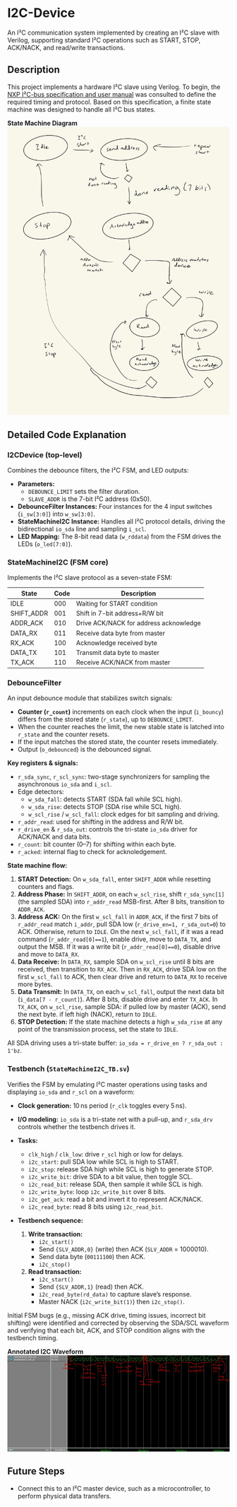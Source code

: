 # I2C-Device

An I²C communication system implemented by creating an I²C slave with Verilog, supporting standard I²C operations such as START, STOP, ACK/NACK, and read/write transactions.

## Description

This project implements a hardware I²C slave using Verilog. To begin, the [NXP I²C-bus specification and user manual](https://www.nxp.com/docs/en/user-guide/UM10204.pdf) was consulted to define the required timing and protocol. Based on this specification, a finite state machine was designed to handle all I²C bus states.

**State Machine Diagram**  
![State Machine Diagram](https://github.com/DanKim15/I2C-Device/blob/main/i2c_state_diagram.jpg)

## Detailed Code Explanation

### I2CDevice (top-level)
Combines the debounce filters, the I²C FSM, and LED outputs:
- **Parameters:**
  - `DEBOUNCE_LIMIT` sets the filter duration.
  - `SLAVE_ADDR` is the 7-bit I²C address (0x50).
- **DebounceFilter Instances:**
  Four instances for the 4 input switches (`i_sw[3:0]`) into `w_sw[3:0]`.
- **StateMachineI2C Instance:**
  Handles all I²C protocol details, driving the bidirectional `io_sda` line and sampling `i_scl`.
- **LED Mapping:**
  The 8-bit read data (`w_rddata`) from the FSM drives the LEDs (`o_led[7:0]`).

### StateMachineI2C (FSM core)
Implements the I²C slave protocol as a seven-state FSM:

| State         | Code | Description |
|---------------|------|-------------|
| IDLE          | 000  | Waiting for START condition |
| SHIFT_ADDR    | 001  | Shift in 7-bit address+R/W bit |
| ADDR_ACK      | 010  | Drive ACK/NACK for address acknowledge |
| DATA_RX       | 011  | Receive data byte from master |
| RX_ACK        | 100  | Acknowledge received byte |
| DATA_TX       | 101  | Transmit data byte to master |
| TX_ACK        | 110  | Receive ACK/NACK from master |

### DebounceFilter
An input debounce module that stabilizes switch signals:
- **Counter (`r_count`)** increments on each clock when the input (`i_bouncy`) differs from the stored state (`r_state`), up to `DEBOUNCE_LIMIT`.
- When the counter reaches the limit, the new stable state is latched into `r_state` and the counter resets.
- If the input matches the stored state, the counter resets immediately.
- Output (`o_debounced`) is the debounced signal.

**Key registers & signals:**
- `r_sda_sync`, `r_scl_sync`: two-stage synchronizers for sampling the asynchronous `io_sda` and `i_scl`.
- Edge detectors:
  - `w_sda_fall`: detects START (SDA fall while SCL high).
  - `w_sda_rise`: detects STOP (SDA rise while SCL high).
  - `w_scl_rise` / `w_scl_fall`: clock edges for bit sampling and driving.
- `r_addr_read`: used for shifting in the address and R/W bit.
- `r_drive_en` & `r_sda_out`: controls the tri-state `io_sda` driver for ACK/NACK and data bits.
- `r_count`: bit counter (0–7) for shifting within each byte.
- `r_acked`: internal flag to check for acknoledgement.

**State machine flow:**
1. **START Detection:** On `w_sda_fall`, enter `SHIFT_ADDR` while resetting counters and flags.
2. **Address Phase:** In `SHIFT_ADDR`, on each `w_scl_rise`, shift `r_sda_sync[1]` (the sampled SDA) into `r_addr_read` MSB-first. After 8 bits, transition to `ADDR_ACK`.
3. **Address ACK:** On the first `w_scl_fall` in `ADDR_ACK`, if the first 7 bits of `r_addr_read` match `i_addr`, pull SDA low (`r_drive_en=1, r_sda_out=0`) to ACK. Otherwise, return to `IDLE`. On the next `w_scl_fall`, if it was a read command (`r_addr_read[0]==1`), enable drive, move to `DATA_TX`, and output the MSB. If it was a write bit (`r_addr_read[0]==0`), disable drive and move to `DATA_RX`.
4. **Data Receive:** In `DATA_RX`, sample SDA on `w_scl_rise` until 8 bits are received, then transition to `RX_ACK`. Then in `RX_ACK`, drive SDA low on the first `w_scl_fall` to ACK, then clear drive and return to `DATA_RX` to receive more bytes.
5. **Data Transmit:** In `DATA_TX`, on each `w_scl_fall`, output the next data bit (`i_data[7 - r_count]`). After 8 bits, disable drive and enter `TX_ACK`. In `TX_ACK`, on `w_scl_rise`, sample SDA: if pulled low by master (ACK), send the next byte. if left high (NACK), return to `IDLE`.
6. **STOP Detection:** If the state machine detects a high `w_sda_rise` at any point of the transmission process, set the state to `IDLE`.

All SDA driving uses a tri-state buffer: `io_sda = r_drive_en ? r_sda_out : 1'bz`.

### Testbench (`StateMachineI2C_TB.sv`)
Verifies the FSM by emulating I²C master operations using tasks and displaying `io_sda` and `r_scl` on a waveform:

- **Clock generation:** 10 ns period (`r_clk` toggles every 5 ns).
- **I/O modeling:** `io_sda` is a tri-state net with a pull-up, and `r_sda_drv` controls whether the testbench drives it.
- **Tasks:**
  - `clk_high` / `clk_low`: drive `r_scl` high or low for delays.
  - `i2c_start`: pull SDA low while SCL is high to START.
  - `i2c_stop`: release SDA high while SCL is high to generate STOP.
  - `i2c_write_bit`: drive SDA to a bit value, then toggle SCL.
  - `i2c_read_bit`: release SDA, then sample it while SCL is high.
  - `i2c_write_byte`: loop `i2c_write_bit` over 8 bits.
  - `i2c_get_ack`: read a bit and invert it to represent ACK/NACK.
  - `i2c_read_byte`: read 8 bits using `i2c_read_bit`.

- **Testbench sequence:**
  1. **Write transaction:**
     - `i2c_start()`
     - Send `{SLV_ADDR,0}` (write) then ACK (`SLV_ADDR` = 1000010).
     - Send data byte (`00111100`) then ACK.
     - `i2c_stop()`
  2. **Read transaction:**
     - `i2c_start()`
     - Send `{SLV_ADDR,1}` (read) then ACK.
     - `i2c_read_byte(rd_data)` to capture slave’s response.
     - Master NACK (`i2c_write_bit(1)`) then `i2c_stop()`.

Initial FSM bugs (e.g., missing ACK drive, timing issues, incorrect bit shifting) were identified and corrected by observing the SDA/SCL waveform and verifying that each bit, ACK, and STOP condition aligns with the testbench timing.

**Annotated I2C Waveform**  
![Expected I2C Waveform](https://github.com/DanKim15/I2C-Device/blob/main/annotated_statemachineI2C_waveform.jpg)

## Future Steps

- Connect this to an I²C master device, such as a microcontroller, to perform physical data transfers.  

